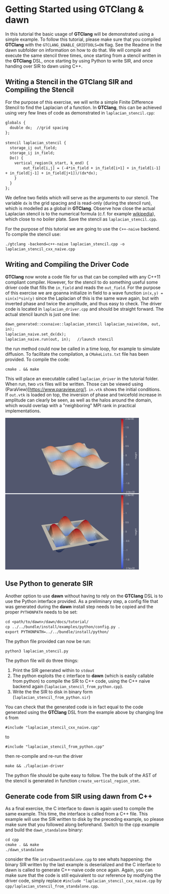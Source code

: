 # Getting Started using GTClang & dawn

In this tutorial the basic usage of **GTClang** will be demonstrated using a simple example. To follow this tutorial, please make sure that you compiled **GTClang** with the `GTCLANG_ENABLE_GRIDTOOLS=ON` flag. See the Readme in the dawn subfolder on information on how to do that. We will compile and execute the same stencil three times, once starting from a stencil written in the **GTClang** DSL, once starting by using Python to write SIR, and once handing over SIR to dawn using C++. 

## Writing a Stencil in the GTClang SIR and Compiling the Stencil

For the purpose of this exercise, we will write a simple Finite Difference Stencil to find the Laplacian of a function. In **GTClang**, this can be achieved using very few lines of code as demonstrated in `laplacian_stencil.cpp`:

```
globals {
  double dx;  //grid spacing
};

stencil laplacian_stencil {
  storage_ij out_field;
  storage_ij in_field;
  Do() {
    vertical_region(k_start, k_end) {
	    out_field[i,j] = (-4*in_field + in_field[i+1] + in_field[i-1] + in_field[j-1] + in_field[j+1])/(dx*dx);
    }
  }
};
```

We define two fields which will serve as the arguments to our stencil. The variable `dx` is the grid spacing and is read-only (during the stencil run), which is modelled as a global in **GTClang**. Observe how close the actual Laplacian stencil is to the numerical formula (c.f. for example [wikipedia](https://en.wikipedia.org/wiki/Finite_difference#Finite_difference_in_several_variables)), which close to no boiler plate. Save the stencil as `laplacian_stencil.cpp`.

For the purpose of this tutorial we are going to use the `C++-naive` backend. To compile the stencil use:
```
./gtclang -backend=c++-naive laplacian_stencil.cpp -o laplacian_stencil_cxx_naive.cpp
```

## Writing and Compiling the Driver Code

**GTClang** now wrote a code file for us that can be compiled with any C++11 compliant compiler. However, for the stencil to do something useful some driver code that fills the `in_field` and reads the `out_field`. For the purpose of this exercise we are goanna initialize in field to a wave function `in(x,y) = sin(x)*sin(y)` since the Laplacian of this is the same wave again, but with inverted phase and twice the amplitude, and thus easy to check. The driver code is located in `laplacian_driver.cpp` and should be straight forward. The actual stencil launch is just one line:

```
dawn_generated::cxxnaive::laplacian_stencil laplacian_naive(dom, out, in);
laplacian_naive.set_dx(dx);
laplacian_naive.run(out, in);   //launch stencil
```

the run method could now be called in a time loop, for example to simulate diffusion. To facilitate the compilation, a `CMakeLists.txt` file has been provided. To compile the code:

```
cmake . && make
```

This will place an executable called `laplacian_driver` in the tutorial folder. When run, two `vtk` files will be written. Those can be viewed using (ParaView)[https://www.paraview.org/]. `in.vtk` shows the initial conditions. If `out.vtk` is loaded on top, the inversion of phase and twicefold increase in amplitude can clearly be seen, as well as the halos around the domain, which would overlap with a "neighboring" MPI rank in practical implementations. 

<img src="img/in.png" width="425"/> <img src="img/out.png" width="425"/> 

## Use Python to generate SIR 

Another option to use **dawn** without having to rely on the **GTClang** DSL is to use the Python interface provided. As a preliminary step, a config file that was generated during the **dawn** install step needs to be copied and the proper `PYTHONPATH` needs to be set:

```
cd <path/to/dawn>/dawn/docs/tutorial/
cp ../../bundle/install/examples/python/config.py .
export PYTHONPATH=../../bundle/install/python/
```

The python file provided can now be run:

```
python3 laplacian_stencil.py
```

The python file will do three things:

1) Print the SIR generated within to `stdout`
2) The python exploits the c interface to **dawn** (which is easily callable from python) to compile the SIR to C++ code, using the C++ naive backend again (`laplacian_stencil_from_python.cpp`). 
3) Write the the SIR to disk in binary form (`laplacian_stencil_from_python.sir`)

You can check that the generated code is in fact equal to the code generated using the **GTClang** DSL from the example above by changing line `6` from

```
#include "laplacian_stencil_cxx_naive.cpp"
```

to 

```
#include "laplacian_stencil_from_python.cpp"
```

then re-compile and re-run the driver

```
make && ./laplacian-driver
```

The python file should be quite easy to follow. The the bulk of the AST of the stencil is generated in function `create_vertical_region_stmt`. 

## Generate code from SIR using dawn from C++

As a final exercise, the C interface to dawn is again used to compile the same example. This time, the interface is called from a C++ file. This example will use the SIR written to disk by the preceding example, so please make sure that you followed along beforehand. Switch to the cpp example and build the `dawn_standalone` binary:

```
cd cpp
cmake . && make
./dawn_standalone
```

consider the file `introDawnStandalone.cpp` to see whats happening: the binary SIR written by the last example is deserialized and the C interface to dawn is called to generate C++-naive code once again. Again, you can make sure that the code is still equivalent to our reference by modfying the driver code, simply replace `#include "laplacian_stencil_cxx_naive.cpp` by `cpp/laplacian_stencil_from_standalone.cpp`. 

